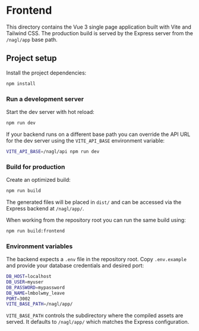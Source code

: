 # Frontend

This directory contains the Vue 3 single page application built with Vite and
Tailwind CSS. The production build is served by the Express server from the
`/nagl/app` base path.

## Project setup

Install the project dependencies:

```sh
npm install
```

### Run a development server

Start the dev server with hot reload:

```sh
npm run dev
```

If your backend runs on a different base path you can override the API URL
for the dev server using the `VITE_API_BASE` environment variable:

```sh
VITE_API_BASE=/nagl/api npm run dev
```

### Build for production

Create an optimized build:

```sh
npm run build
```

The generated files will be placed in `dist/` and can be accessed via the
Express backend at `/nagl/app/`.

When working from the repository root you can run the same build using:

```sh
npm run build:frontend
```

### Environment variables

The backend expects a `.env` file in the repository root. Copy `.env.example`
and provide your database credentials and desired port:

```sh
DB_HOST=localhost
DB_USER=myuser
DB_PASSWORD=mypassword
DB_NAME=lmbolwmy_leave
PORT=3002
VITE_BASE_PATH=/nagl/app/
```

`VITE_BASE_PATH` controls the subdirectory where the compiled assets are
served. It defaults to `/nagl/app/` which matches the Express configuration.
